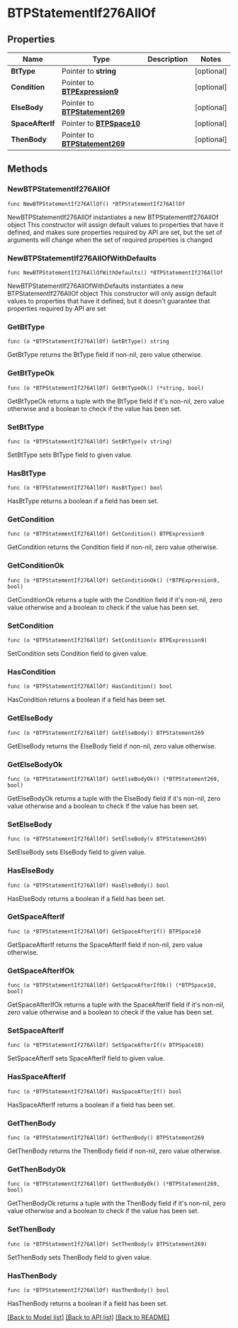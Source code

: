 # BTPStatementIf276AllOf

## Properties

Name | Type | Description | Notes
------------ | ------------- | ------------- | -------------
**BtType** | Pointer to **string** |  | [optional] 
**Condition** | Pointer to [**BTPExpression9**](BTPExpression-9.md) |  | [optional] 
**ElseBody** | Pointer to [**BTPStatement269**](BTPStatement-269.md) |  | [optional] 
**SpaceAfterIf** | Pointer to [**BTPSpace10**](BTPSpace-10.md) |  | [optional] 
**ThenBody** | Pointer to [**BTPStatement269**](BTPStatement-269.md) |  | [optional] 

## Methods

### NewBTPStatementIf276AllOf

`func NewBTPStatementIf276AllOf() *BTPStatementIf276AllOf`

NewBTPStatementIf276AllOf instantiates a new BTPStatementIf276AllOf object
This constructor will assign default values to properties that have it defined,
and makes sure properties required by API are set, but the set of arguments
will change when the set of required properties is changed

### NewBTPStatementIf276AllOfWithDefaults

`func NewBTPStatementIf276AllOfWithDefaults() *BTPStatementIf276AllOf`

NewBTPStatementIf276AllOfWithDefaults instantiates a new BTPStatementIf276AllOf object
This constructor will only assign default values to properties that have it defined,
but it doesn't guarantee that properties required by API are set

### GetBtType

`func (o *BTPStatementIf276AllOf) GetBtType() string`

GetBtType returns the BtType field if non-nil, zero value otherwise.

### GetBtTypeOk

`func (o *BTPStatementIf276AllOf) GetBtTypeOk() (*string, bool)`

GetBtTypeOk returns a tuple with the BtType field if it's non-nil, zero value otherwise
and a boolean to check if the value has been set.

### SetBtType

`func (o *BTPStatementIf276AllOf) SetBtType(v string)`

SetBtType sets BtType field to given value.

### HasBtType

`func (o *BTPStatementIf276AllOf) HasBtType() bool`

HasBtType returns a boolean if a field has been set.

### GetCondition

`func (o *BTPStatementIf276AllOf) GetCondition() BTPExpression9`

GetCondition returns the Condition field if non-nil, zero value otherwise.

### GetConditionOk

`func (o *BTPStatementIf276AllOf) GetConditionOk() (*BTPExpression9, bool)`

GetConditionOk returns a tuple with the Condition field if it's non-nil, zero value otherwise
and a boolean to check if the value has been set.

### SetCondition

`func (o *BTPStatementIf276AllOf) SetCondition(v BTPExpression9)`

SetCondition sets Condition field to given value.

### HasCondition

`func (o *BTPStatementIf276AllOf) HasCondition() bool`

HasCondition returns a boolean if a field has been set.

### GetElseBody

`func (o *BTPStatementIf276AllOf) GetElseBody() BTPStatement269`

GetElseBody returns the ElseBody field if non-nil, zero value otherwise.

### GetElseBodyOk

`func (o *BTPStatementIf276AllOf) GetElseBodyOk() (*BTPStatement269, bool)`

GetElseBodyOk returns a tuple with the ElseBody field if it's non-nil, zero value otherwise
and a boolean to check if the value has been set.

### SetElseBody

`func (o *BTPStatementIf276AllOf) SetElseBody(v BTPStatement269)`

SetElseBody sets ElseBody field to given value.

### HasElseBody

`func (o *BTPStatementIf276AllOf) HasElseBody() bool`

HasElseBody returns a boolean if a field has been set.

### GetSpaceAfterIf

`func (o *BTPStatementIf276AllOf) GetSpaceAfterIf() BTPSpace10`

GetSpaceAfterIf returns the SpaceAfterIf field if non-nil, zero value otherwise.

### GetSpaceAfterIfOk

`func (o *BTPStatementIf276AllOf) GetSpaceAfterIfOk() (*BTPSpace10, bool)`

GetSpaceAfterIfOk returns a tuple with the SpaceAfterIf field if it's non-nil, zero value otherwise
and a boolean to check if the value has been set.

### SetSpaceAfterIf

`func (o *BTPStatementIf276AllOf) SetSpaceAfterIf(v BTPSpace10)`

SetSpaceAfterIf sets SpaceAfterIf field to given value.

### HasSpaceAfterIf

`func (o *BTPStatementIf276AllOf) HasSpaceAfterIf() bool`

HasSpaceAfterIf returns a boolean if a field has been set.

### GetThenBody

`func (o *BTPStatementIf276AllOf) GetThenBody() BTPStatement269`

GetThenBody returns the ThenBody field if non-nil, zero value otherwise.

### GetThenBodyOk

`func (o *BTPStatementIf276AllOf) GetThenBodyOk() (*BTPStatement269, bool)`

GetThenBodyOk returns a tuple with the ThenBody field if it's non-nil, zero value otherwise
and a boolean to check if the value has been set.

### SetThenBody

`func (o *BTPStatementIf276AllOf) SetThenBody(v BTPStatement269)`

SetThenBody sets ThenBody field to given value.

### HasThenBody

`func (o *BTPStatementIf276AllOf) HasThenBody() bool`

HasThenBody returns a boolean if a field has been set.


[[Back to Model list]](../README.md#documentation-for-models) [[Back to API list]](../README.md#documentation-for-api-endpoints) [[Back to README]](../README.md)


